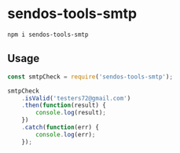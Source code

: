 # sendos-tools-smtp

```
npm i sendos-tools-smtp
```

## Usage

``` js
const smtpCheck = require('sendos-tools-smtp');

smtpCheck
	.isValid('testers72@gmail.com')
	.then(function(result) {
		console.log(result);
	})
	.catch(function(err) {
		console.log(err);
	});
```